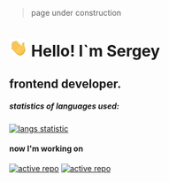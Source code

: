 > page under construction


# <img src="./assets/Hi.gif" height='32'/> Hello! I`m Sergey
## frontend developer.

##### statistics of languages ​​used:
[![langs statistic](https://chepuhasasha.herokuapp.com/languages_statistic/?user=chepuhasasha&width=300&font_style=normal&font_size=12)](https://chepuhasasha.herokuapp.com)

#### now I'm working on <!-- ACTIVE_REPO -->

[![active repo](https://chepuhasasha.herokuapp.com/repo/?name=muup&user=chepuhasasha)](https://github.com/chepuhasasha/muup)
[![active repo](https://chepuhasasha.herokuapp.com/repo/?name=chepuhasasha&user=chepuhasasha)](https://github.com/chepuhasasha/chepuhasasha)
